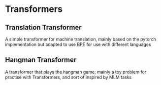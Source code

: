 # Transformers

## Translation Transformer
A simple transformer for machine translation, mainly based on the pytorch implementation but adapted to use BPE for use with different languages

## Hangman Transformer
A transformer that plays the hangman game; mainly a toy problem for practise with Transformers, and sort of inspired by MLM tasks

